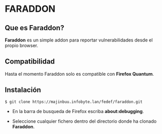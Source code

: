 # FARADDON

Que es Faraddon?
--

**Faraddon** es un simple addon para reportar vulnerabilidades desde el propio browser.

Compatibilidad
--

Hasta el momento Faraddon solo es compatible con **Firefox Quantum**.

Instalación
--

```
$ git clone https://majinbuu.infobyte.lan/fedef/faraddon.git

```

* En la barra de busqueda de Firefox escriba **about:debugging**.

* Seleccione cualquier fichero dentro del directorio donde ha clonado **Faraddon**.